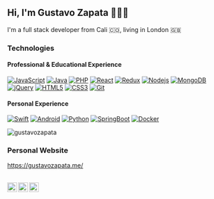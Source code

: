 ## Hi, I'm Gustavo Zapata 👨🏻‍💻

I'm a full stack developer from Cali 🇨🇴, living in London 🇬🇧

### Technologies
#### Professional & Educational Experience
[![JavaScript](https://img.shields.io/badge/-JavaScript-black?style=flat&logo=javascript&link=https://github.com/gustavozapata)](https://github.com/gustavozapata)
[![Java](https://img.shields.io/badge/Java-orange?style=flat&logo=java&logoColor=white&link=https://github.com/gustavozapata)](https://github.com/gustavozapata)
[![PHP](https://img.shields.io/badge/-PHP-9cf?style=flat&logo=php&link=https://github.com/gustavozapata)](https://github.com/gustavozapata) 
[![React](https://img.shields.io/badge/-React-blue?style=flat&logo=react&logoColor=white&link=https://github.com/gustavozapata)](https://github.com/gustavozapata) 
[![Redux](https://img.shields.io/badge/-Redux-blueviolet?style=flat&logo=redux&link=https://github.com/gustavozapata)](https://github.com/gustavozapata) 
[![Nodejs](https://img.shields.io/badge/-Nodejs-black?style=flat&logo=Node.js&link=https://github.com/gustavozapata)](https://github.com/gustavozapata) 
[![MongoDB](https://img.shields.io/badge/-MongoDB-brigthgreen?style=flat&logo=mongodb&logoColor=white&link=https://github.com/gustavozapata)](https://github.com/gustavozapata)
[![jQuery](https://img.shields.io/badge/-jQuery-black?style=flat&logo=jquery&link=https://github.com/gustavozapata)](https://github.com/gustavozapata)
[![HTML5](https://img.shields.io/badge/-HTML5-E34F26?style=flat&logo=html5&logoColor=white&link=https://github.com/gustavozapata)](https://github.com/gustavozapata) 
[![CSS3](https://img.shields.io/badge/-CSS3-1572B6?style=flat&logo=css3&link=https://github.com/gustavozapata)](https://github.com/gustavozapata) 
[![Git](https://img.shields.io/badge/-Git-black?style=flat&logo=git&link=https://github.com/gustavozapata)](https://github.com/gustavozapata)

#### Personal Experience
[![Swift](https://img.shields.io/badge/-Swift-black?style=flat&logo=swift&link=https://github.com/gustavozapata)](https://github.com/gustavozapata)
[![Android](https://img.shields.io/badge/-AndroidStudio-black?style=flat&logo=android&link=https://github.com/gustavozapata)](https://github.com/gustavozapata)
[![Python](https://img.shields.io/badge/-Python-black?style=flat&logo=python&link=https://github.com/gustavozapata)](https://github.com/gustavozapata)
[![SpringBoot](https://img.shields.io/badge/-Springboot-brigthgreen?style=flat&logo=spring&logoColor=white&link=https://github.com/gustavozapata)](https://github.com/gustavozapata)
[![Docker](https://img.shields.io/badge/-Docker-black?style=flat&logo=docker&link=https://github.com/gustavozapata)](https://github.com/gustavozapata)


<img src="https://github-readme-stats.vercel.app/api?username=gustavozapata&show_icons=true" alt="gustavozapata" />    

### Personal Website
https://gustavozapata.me/

<br/>
<a href="https://www.linkedin.com/in/hemant-j-85518a195/">
  <img align="left" alt="Linkedin" width="22px" src="https://cdn.jsdelivr.net/npm/simple-icons@v3/icons/linkedin.svg" />
</a>
<a href="https://stackoverflow.com/users/6099890/gustavozapata">
  <img align="left" alt="StackOverflow" width="22px" src="https://cdn.jsdelivr.net/npm/simple-icons@v3/icons/stackoverflow.svg" />
</a>
<a href="https://www.hackerrank.com/tavordie">
  <img align="left" alt="Leetcode" width="22px" src="https://cdn.jsdelivr.net/npm/simple-icons@v3/icons/hackerrank.svg" />
</a>

<!--
**gustavozapata/gustavozapata** is a ✨ _special_ ✨ repository because its `README.md` (this file) appears on your GitHub profile.

Here are some ideas to get you started:

- 🔭 I’m currently working on ...
- 🌱 I’m currently learning ...
- 👯 I’m looking to collaborate on ...
- 🤔 I’m looking for help with ...
- 💬 Ask me about ...
- 📫 How to reach me: ...
- 😄 Pronouns: ...
- ⚡ Fun fact: ...
-->
